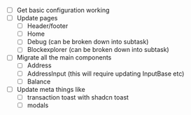 - [ ] Get basic configuration working
- [ ] Update pages
  - [ ] Header/footer
  - [ ] Home
  - [ ] Debug (can be broken down into subtask)
  - [ ] Blockexplorer (can be broken down into subtask)
- [ ] Migrate all the main components
  - [ ] Address
  - [ ] AddressInput (this will require updating InputBase etc)
  - [ ] Balance
- [ ] Update meta things like
  - [ ] transaction toast with shadcn toast
  - [ ] modals
